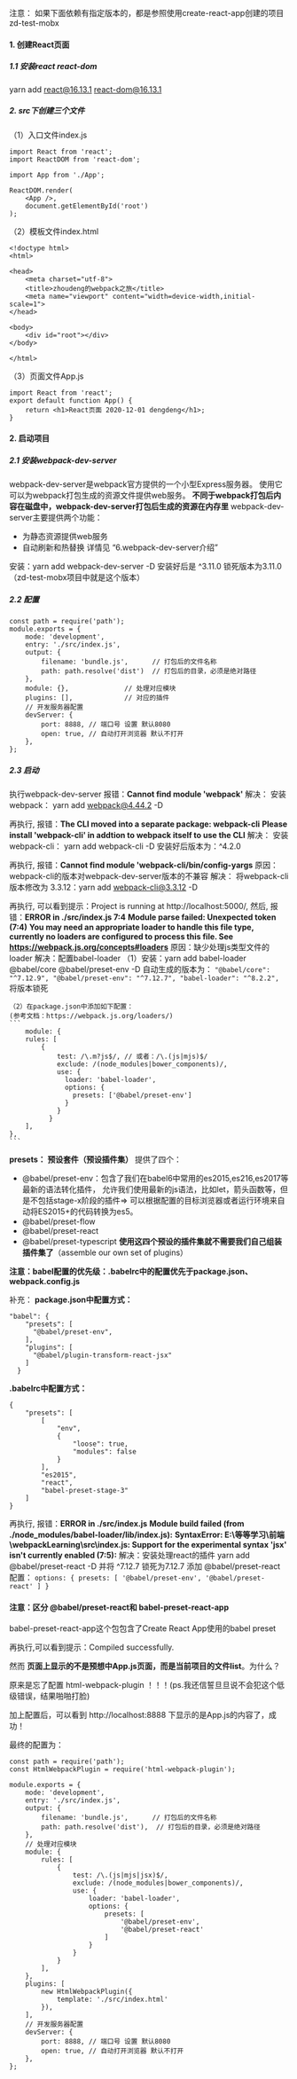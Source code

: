 
注意：
如果下面依赖有指定版本的，都是参照使用create-react-app创建的项目zd-test-mobx

#### 1. 创建React页面
##### 1.1 安装react react-dom
yarn add react@16.13.1 react-dom@16.13.1

##### 2. src下创建三个文件
（1）入口文件index.js
```
import React from 'react';
import ReactDOM from 'react-dom';

import App from './App';

ReactDOM.render(
    <App />,
    document.getElementById('root')
);
```

（2）模板文件index.html
```
<!doctype html>
<html>

<head>
    <meta charset="utf-8">
    <title>zhoudeng的webpack之旅</title>
    <meta name="viewport" content="width=device-width,initial-scale=1">
</head>

<body>
    <div id="root"></div>
</body>

</html>
```

（3）页面文件App.js
```
import React from 'react';
export default function App() {
    return <h1>React页面 2020-12-01 dengdeng</h1>;
}
```



#### 2. 启动项目
##### 2.1 安装webpack-dev-server
webpack-dev-server是webpack官方提供的一个小型Express服务器。
使用它可以为webpack打包生成的资源文件提供web服务。
**不同于webpack打包后内容在磁盘中，webpack-dev-server打包后生成的资源在内存里**
webpack-dev-server主要提供两个功能：
- 为静态资源提供web服务
- 自动刷新和热替换
详情见 “6.webpack-dev-server介绍”


安装：yarn add webpack-dev-server -D 
安装好后是 ^3.11.0 锁死版本为3.11.0 （zd-test-mobx项目中就是这个版本）

##### 2.2 配置
```
const path = require('path');
module.exports = {
    mode: 'development',
    entry: './src/index.js',
    output: {
        filename: 'bundle.js',      // 打包后的文件名称
        path: path.resolve('dist')  // 打包后的目录，必须是绝对路径 
    },
    module: {},              // 处理对应模块
    plugins: [],             // 对应的插件
    // 开发服务器配置
    devServer: {
        port: 8888, // 端口号 设置 默认8080
        open: true, // 自动打开浏览器 默认不打开
    },
};
```
##### 2.3 启动
执行webpack-dev-server
报错：**Cannot find module 'webpack'**
解决：
    安装webpack： yarn add webpack@4.44.2 -D



再执行,
报错：**The CLI moved into a separate package: webpack-cli**
    **Please install 'webpack-cli' in addtion to webpack itself to use the CLI**
解决：
    安装webpack-cli： yarn add webpack-cli -D 
    安装好后版本为：^4.2.0



再执行,
报错：**Cannot find module 'webpack-cli/bin/config-yargs**
原因：webpack-cli的版本对webpack-dev-server版本的不兼容
解决：
    将webpack-cli版本修改为 3.3.12：yarn add webpack-cli@3.3.12 -D 



再执行, 可以看到提示：Project is running at http://localhost:5000/, 然后,
报错：**ERROR in ./src/index.js 7:4**
    **Module parse failed: Unexpected token (7:4)**
    **You may need an appropriate loader to handle this file type, currently no loaders are configured to process this file. See https://webpack.js.org/concepts#loaders**
原因：缺少处理js类型文件的loader
解决：配置babel-loader
    （1）安装：yarn add babel-loader @babel/core @babel/preset-env -D 
        自动生成的版本为：
        ```
        "@babel/core": "^7.12.9",
        "@babel/preset-env": "^7.12.7",
        "babel-loader": "^8.2.2",
        ```
        将版本锁死

    （2）在package.json中添加如下配置：
    (参考文档：https://webpack.js.org/loaders/)
    ```
        module: {
        rules: [
            {
                test: /\.m?js$/, // 或者：/\.(js|mjs)$/
                exclude: /(node_modules|bower_components)/,
                use: {
                  loader: 'babel-loader',
                  options: {
                    presets: ['@babel/preset-env']
                  }
                }
              }
        ],
    },
    ```
**presets： 预设套件（预设插件集）**
提供了四个：
- @babel/preset-env：包含了我们在babel6中常用的es2015,es216,es2017等最新的语法转化插件，
    允许我们使用最新的js语法，比如let，箭头函数等，但是不包括stage-x阶段的插件=>
    可以根据配置的目标浏览器或者运行环境来自动将ES2015+的代码转换为es5。
- @babel/preset-flow
- @babel/preset-react
- @babel/preset-typescript
**使用这四个预设的插件集就不需要我们自己组装插件集了**（assemble our own set of plugins）

**注意：babel配置的优先级：.babelrc中的配置优先于package.json、webpack.config.js**

补充：
**package.json中配置方式：**
```
"babel": {
    "presets": [
      "@babel/preset-env",
    ],
    "plugins": [
      "@babel/plugin-transform-react-jsx"
    ]
  }
```
**.babelrc中配置方式：**
```
{
    "presets": [
        [
            "env",
            {
                "loose": true,  
                "modules": false 
            }
        ],
        "es2015",
        "react",
        "babel-preset-stage-3"
    ]
}
```



再执行,
报错：**ERROR in ./src/index.js**
    **Module build failed (from ./node_modules/babel-loader/lib/index.js):**
    **SyntaxError: E:\等等学习\前端\webpackLearning\src\index.js: Support for the experimental syntax 'jsx' isn't currently enabled (7:5):**
解决：安装处理react的插件
    yarn add @babel/preset-react -D   并将 ^7.12.7 锁死为7.12.7
    添加 @babel/preset-react 配置：
    ```
    options: {
        presets: [
            '@babel/preset-env',
            '@babel/preset-react'
        ]
    }
    ```
#### 注意：区分 @babel/preset-react和 babel-preset-react-app
babel-preset-react-app这个包包含了Create React App使用的babel preset


再执行,可以看到提示：Compiled successfully.


然而 **页面上显示的不是预想中App.js页面，而是当前项目的文件list**。为什么？

原来是忘了配置 html-webpack-plugin ！！！(ps.我还信誓旦旦说不会犯这个低级错误，结果啪啪打脸)

加上配置后，可以看到 http://localhost:8888 下显示的是App.js的内容了，成功！



最终的配置为：
```
const path = require('path');
const HtmlWebpackPlugin = require('html-webpack-plugin');

module.exports = {
    mode: 'development',
    entry: './src/index.js',
    output: {
        filename: 'bundle.js',      // 打包后的文件名称
        path: path.resolve('dist'),  // 打包后的目录，必须是绝对路径
    },
    // 处理对应模块
    module: {
        rules: [
            {
                test: /\.(js|mjs|jsx)$/,
                exclude: /(node_modules|bower_components)/,
                use: {
                    loader: 'babel-loader',
                    options: {
                        presets: [
                            '@babel/preset-env',
                            '@babel/preset-react'
                        ]
                    }
                }
            }
        ],
    },
    plugins: [
        new HtmlWebpackPlugin({
            template: './src/index.html'
        }),
    ],
    // 开发服务器配置
    devServer: {
        port: 8888, // 端口号 设置 默认8080
        open: true, // 自动打开浏览器 默认不打开
    },
};

```